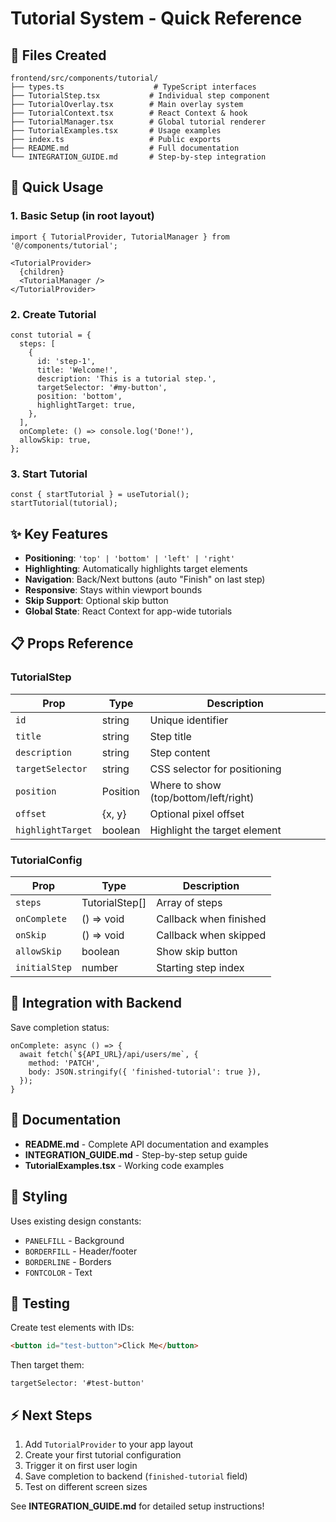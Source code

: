 # Tutorial System - Quick Reference

## 📁 Files Created

```
frontend/src/components/tutorial/
├── types.ts                    # TypeScript interfaces
├── TutorialStep.tsx           # Individual step component
├── TutorialOverlay.tsx        # Main overlay system
├── TutorialContext.tsx        # React Context & hook
├── TutorialManager.tsx        # Global tutorial renderer
├── TutorialExamples.tsx       # Usage examples
├── index.ts                   # Public exports
├── README.md                  # Full documentation
└── INTEGRATION_GUIDE.md       # Step-by-step integration
```

## 🚀 Quick Usage

### 1. Basic Setup (in root layout)
```tsx
import { TutorialProvider, TutorialManager } from '@/components/tutorial';

<TutorialProvider>
  {children}
  <TutorialManager />
</TutorialProvider>
```

### 2. Create Tutorial
```tsx
const tutorial = {
  steps: [
    {
      id: 'step-1',
      title: 'Welcome!',
      description: 'This is a tutorial step.',
      targetSelector: '#my-button',
      position: 'bottom',
      highlightTarget: true,
    },
  ],
  onComplete: () => console.log('Done!'),
  allowSkip: true,
};
```

### 3. Start Tutorial
```tsx
const { startTutorial } = useTutorial();
startTutorial(tutorial);
```

## ✨ Key Features

- **Positioning**: `'top' | 'bottom' | 'left' | 'right'`
- **Highlighting**: Automatically highlights target elements
- **Navigation**: Back/Next buttons (auto "Finish" on last step)
- **Responsive**: Stays within viewport bounds
- **Skip Support**: Optional skip button
- **Global State**: React Context for app-wide tutorials

## 📋 Props Reference

### TutorialStep
| Prop | Type | Description |
|------|------|-------------|
| `id` | string | Unique identifier |
| `title` | string | Step title |
| `description` | string | Step content |
| `targetSelector` | string | CSS selector for positioning |
| `position` | Position | Where to show (top/bottom/left/right) |
| `offset` | {x, y} | Optional pixel offset |
| `highlightTarget` | boolean | Highlight the target element |

### TutorialConfig
| Prop | Type | Description |
|------|------|-------------|
| `steps` | TutorialStep[] | Array of steps |
| `onComplete` | () => void | Callback when finished |
| `onSkip` | () => void | Callback when skipped |
| `allowSkip` | boolean | Show skip button |
| `initialStep` | number | Starting step index |

## 🎯 Integration with Backend

Save completion status:
```tsx
onComplete: async () => {
  await fetch(`${API_URL}/api/users/me`, {
    method: 'PATCH',
    body: JSON.stringify({ 'finished-tutorial': true }),
  });
}
```

## 📖 Documentation

- **README.md** - Complete API documentation and examples
- **INTEGRATION_GUIDE.md** - Step-by-step setup guide
- **TutorialExamples.tsx** - Working code examples

## 🎨 Styling

Uses existing design constants:
- `PANELFILL` - Background
- `BORDERFILL` - Header/footer
- `BORDERLINE` - Borders
- `FONTCOLOR` - Text

## 🧪 Testing

Create test elements with IDs:
```html
<button id="test-button">Click Me</button>
```

Then target them:
```tsx
targetSelector: '#test-button'
```

## ⚡ Next Steps

1. Add `TutorialProvider` to your app layout
2. Create your first tutorial configuration
3. Trigger it on first user login
4. Save completion to backend (`finished-tutorial` field)
5. Test on different screen sizes

See **INTEGRATION_GUIDE.md** for detailed setup instructions!
